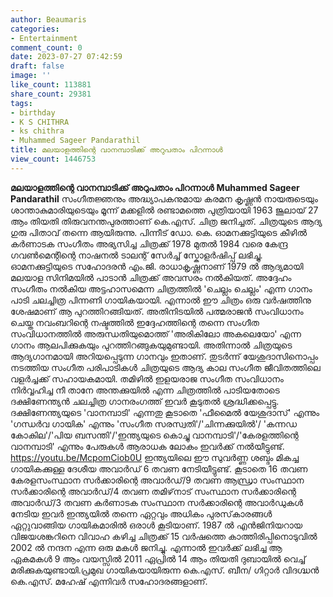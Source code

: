 ```yaml
---
author: Beaumaris
categories:
- Entertainment
comment_count: 0
date: 2023-07-27 07:42:59
draft: false
image: ''
like_count: 113881
share_count: 29381
tags:
- birthday
- K S CHITHRA
- ks chithra
- Muhammed Sageer Pandarathil
title: മലയാളത്തിന്റെ വാനമ്പാടിക്ക് അറുപതാം പിറന്നാൾ
view_count: 1446753
---
```


**മലയാളത്തിന്റെ വാനമ്പാടിക്ക് അറുപതാം പിറന്നാൾ** **Muhammed Sageer Pandarathil** സംഗീതജ്ഞനും അദ്ധ്യാപകനുമായ കരമന കൃഷ്ണൻ നായരുടെയും ശാന്താകുമാരിയുടെയും മൂന്ന് മക്കളിൽ രണ്ടാമത്തെ പുത്രിയായി 1963 ജൂലായ് 27 ആം തിയതി തിരുവനന്തപുരത്താണ് കെ.എസ്. ചിത്ര ജനിച്ചത്. ചിത്രയുടെ ആദ്യ ഗുരു പിതാവ് തന്നെ ആയിരുന്നു. പിന്നീട് ഡോ. കെ. ഓമനക്കുട്ടിയുടെ കീഴിൽ കർണാടക സംഗീതം അഭ്യസിച്ച ചിത്രക്ക് 1978 മുതൽ 1984 വരെ കേന്ദ്ര ഗവൺമെന്റിന്റെ നാഷനൽ ടാലന്റ് സേർച്ച് സ്കോളർഷിപ്പ് ലഭിച്ചു. [](https://cdn.boolokam.com/articles/2023/07/AFAFA.jpg)ഓമനക്കുട്ടിയുടെ സഹോദരൻ എം.ജി. രാധാകൃഷ്ണനാണ് 1979 ൽ ആദ്യമായി മലയാള സിനിമയിൽ പാടാൻ ചിത്രക്ക് അവസരം നൽകിയത്. അദ്ദേഹം സംഗീതം നൽകിയ അട്ടഹാസമെന്ന ചിത്രത്തിൽ 'ചെല്ലം ചെല്ലം' എന്ന ഗാനം പാടി ചലച്ചിത്ര പിന്നണി ഗായികയായി. എന്നാൽ ഈ ചിത്രം ഒരു വർഷത്തിനു ശേഷമാണ് ആ പുറത്തിറങ്ങിയത്. അതിനിടയിൽ പത്മരാജൻ സംവിധാനം ചെയ്ത നവംബറിന്റെ നഷ്ടത്തിൽ ഇദ്ദേഹത്തിന്റെ തന്നെ സംഗീത സംവിധാനത്തിൽ അരുന്ധതിയുമൊത്ത് 'അരികിലോ അകലെയോ' എന്ന ഗാനം ആലപിക്കുകയും പുറത്തിറങ്ങുകയുമുണ്ടായി. അതിന്നാൽ ചിത്രയുടെ ആദ്യഗാനമായി അറിയപ്പെടുന്ന ഗാനവും ഇതാണ്. തുടർന്ന് യേശുദാസിനൊപ്പം നടത്തിയ സംഗീത പരിപാടികൾ ചിത്രയുടെ ആദ്യ കാല സംഗീത ജീവിതത്തിലെ വളർച്ചക്ക് സഹായകമായി. തമിഴിൽ ഇളയരാജ സംഗീത സംവിധാനം നിർവ്വഹിച്ച നീ താനേ അന്തക്കുയിൽ എന്ന ചിത്രത്തിൽ പാടിയതോടെ ദക്ഷിണേന്ത്യൻ ചലച്ചിത്ര ഗാനരംഗത്ത് ഇവർ കൂടുതൽ ശ്രദ്ധിക്കപ്പെട്ടു. ദക്ഷിണേന്ത്യയുടെ 'വാനമ്പാടി' എന്നതു കൂടാതെ 'ഫീമൈൽ യേശുദാസ്' എന്നും 'ഗന്ധർവ ഗായിക' എന്നും 'സംഗീത സരസ്വതി'/'ചിന്നക്കുയിൽ'/ 'കന്നഡ കോകില'/'പിയ ബസന്തി'/'ഇന്ത്യയുടെ കൊച്ചു വാനമ്പാടി'/'കേരളത്തിന്റെ വാനമ്പാടി' എന്നും പേരുകൾ ആരാധക ലോകം ഇവർക്ക് നൽയീട്ടുണ്ട്. https://youtu.be/McpomCiob0U ഇന്ത്യയിലെ ഈ സുവർണ്ണ ശബ്ദം മികച്ച ഗായികക്കുള്ള ദേശീയ അവാർഡ് 6 തവണ നേടിയീട്ടുണ്ട്. കൂടാതെ 16 തവണ കേരളസംസ്ഥാന സർക്കാരിന്റെ അവാർഡ്/9 തവണ ആന്ധ്രാ സംസ്ഥാന സർക്കാരിന്റെ അവാർഡ്/4 തവണ തമിഴ്‌നാട് സംസ്ഥാന സർക്കാരിന്റെ അവാർഡ്/3 തവണ കർണാടക സംസ്ഥാന സർക്കാരിന്റെ അവാർഡുകൾ നേടിയ ഇവർ ഇന്ത്യയിൽ തന്നെ ഏറ്റവും അധികം പുരസ്‌കാരങ്ങൾ ഏറ്റുവാങ്ങിയ ഗായികമാരിൽ ഒരാൾ കൂടിയാണ്. 1987 ൽ എൻജിനിയറായ വിജയശങ്കറിനെ വിവാഹ കഴിച്ച ചിത്രക്ക് 15 വർഷത്തെ കാത്തിരിപ്പിനൊടുവിൽ 2002 ൽ നന്ദന എന്ന ഒരു മകൾ ജനിച്ചു. എന്നാൽ ഇവർക്ക് ലഭിച്ച ആ ഏകമകൾ 9 ആം വയസ്സിൽ 2011 ഏപ്രിൽ 14 ആം തിയതി ദുബായിൽ വെച്ച് മരിക്കുകയുണ്ടായി.പ്രമുഖ ഗായികയായിരുന്ന കെ.എസ്. ബീന/ ഗിറ്റാർ വിദഗ്ദ്ധൻ കെ.എസ്. മഹേഷ് എന്നിവർ സഹോദരങ്ങളാണ്.